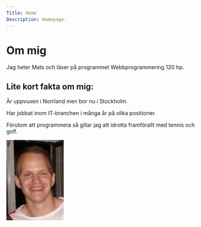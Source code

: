 ```yaml
---
Title: Home
Description: Homepage.
---
```


Om mig
==========================

Jag heter Mats och läser på programmet Webbprogrammering 120 hp.


## Lite kort fakta om mig:

Är uppvuxen i Norrland men bor nu i Stockholm.

Har jobbat inom IT-branchen i många år på olika positioner.

Förutom att programmera så gillar jag att idrotta framförallt med tennis och golf.

![alt text](assets/img/mats3.jpg)
